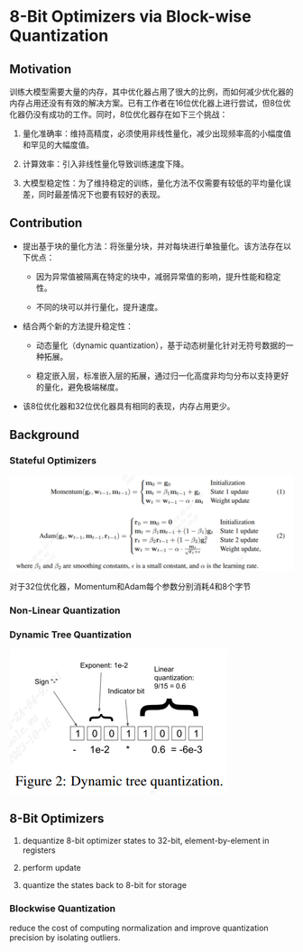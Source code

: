 # 8-Bit Optimizers via Block-wise Quantization

## Motivation

训练大模型需要大量的内存，其中优化器占用了很大的比例，而如何减少优化器的内存占用还没有有效的解决方案。已有工作者在16位优化器上进行尝试，但8位优化器仍没有成功的工作。同时，8位优化器存在如下三个挑战：

1. 量化准确率：维持高精度，必须使用非线性量化，减少出现频率高的小幅度值和罕见的大幅度值。

2. 计算效率：引入非线性量化导致训练速度下降。

3. 大模型稳定性：为了维持稳定的训练，量化方法不仅需要有较低的平均量化误差，同时最差情况下也要有较好的表现。

## Contribution

- 提出基于块的量化方法：将张量分块，并对每块进行单独量化。该方法存在以下优点：

  - 因为异常值被隔离在特定的块中，减弱异常值的影响，提升性能和稳定性。

  - 不同的块可以并行量化，提升速度。

- 结合两个新的方法提升稳定性：

  - 动态量化（dynamic quantization），基于动态树量化针对无符号数据的一种拓展。

  - 稳定嵌入层，标准嵌入层的拓展，通过归一化高度非均匀分布以支持更好的量化，避免极端梯度。

- 该8位优化器和32位优化器具有相同的表现，内存占用更少。

## Background

### Stateful Optimizers

![optimizer](./assets/blockwiseQ_optimizer.png)

对于32位优化器，Momentum和Adam每个参数分别消耗4和8个字节

### Non-Linear Quantization

### Dynamic Tree Quantization

![dynamic tree quantization](./assets/blockwiseQ_dynamic_tree_q.png)

## 8-Bit Optimizers

1. dequantize 8-bit optimizer states to 32-bit, element-by-element in registers

2. perform update

3. quantize the states back to 8-bit for storage

### Blockwise Quantization

reduce the cost of computing normalization and improve quantization precision by isolating outliers.

